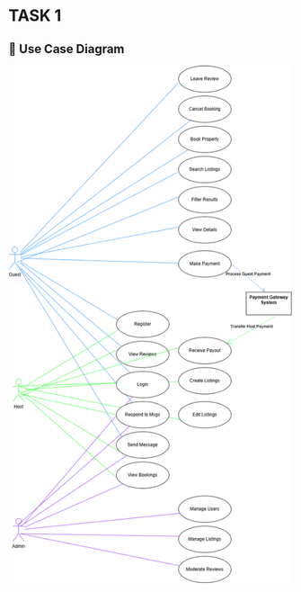 # TASK 1

## 🧩 Use Case Diagram

![Airbnb Clone Use Case Diagram](./airbnb-clone-use-case-diagram.drawio.png)